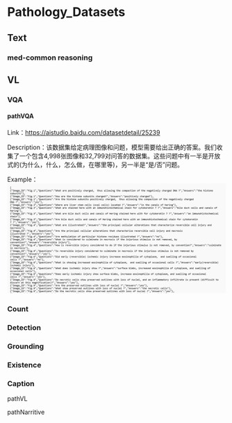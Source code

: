 # Pathology_Datasets

## Text

### med-common reasoning

## VL

### VQA

#### pathVQA

Link：https://aistudio.baidu.com/datasetdetail/25239

Description：该数据集给定病理图像和问题，模型需要给出正确的答案。我们收集了一个包含4,998张图像和32,799对问答的数据集。这些问题中有一半是开放式的(为什么，什么，怎么做，在哪里等)，另一半是“是/否”问题。

Example：![Alt Text](Image/pathVQA.png)

### Count

### Detection

### Grounding

### Existence

### Caption

pathVL

pathNarritive
